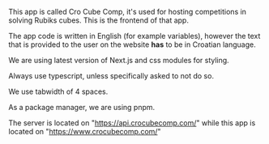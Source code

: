 This app is called Cro Cube Comp, it's used for hosting competitions in solving Rubiks cubes. This is the frontend of that app.

The app code is written in English (for example variables), however the text that is provided to the user on the website **has** to be in Croatian language.

We are using latest version of Next.js and css modules for styling.

Always use typescript, unless specifically asked to not do so.

We use tabwidth of 4 spaces.

As a package manager, we are using pnpm.

The server is located on "https://api.crocubecomp.com/" while this app is located on "https://www.crocubecomp.com/"

